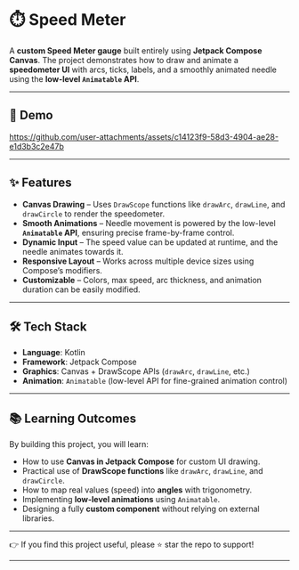 # ⏱️ Speed Meter

A **custom Speed Meter gauge** built entirely using **Jetpack Compose Canvas**.
The project demonstrates how to draw and animate a **speedometer UI** with arcs, ticks, labels, and a smoothly animated needle using the **low-level `Animatable` API**.

---

## 📸 Demo



https://github.com/user-attachments/assets/c14123f9-58d3-4904-ae28-e1d3b3c2e47b



---

## ✨ Features

* **Canvas Drawing** – Uses `DrawScope` functions like `drawArc`, `drawLine`, and `drawCircle` to render the speedometer.
* **Smooth Animations** – Needle movement is powered by the low-level **`Animatable` API**, ensuring precise frame-by-frame control.
* **Dynamic Input** – The speed value can be updated at runtime, and the needle animates towards it.
* **Responsive Layout** – Works across multiple device sizes using Compose’s modifiers.
* **Customizable** – Colors, max speed, arc thickness, and animation duration can be easily modified.

---

## 🛠️ Tech Stack

* **Language**: Kotlin
* **Framework**: Jetpack Compose
* **Graphics**: Canvas + DrawScope APIs (`drawArc`, `drawLine`, etc.)
* **Animation**: `Animatable` (low-level API for fine-grained animation control)

---


## 📚 Learning Outcomes

By building this project, you will learn:

* How to use **Canvas in Jetpack Compose** for custom UI drawing.
* Practical use of **DrawScope functions** like `drawArc`, `drawLine`, and `drawCircle`.
* How to map real values (speed) into **angles** with trigonometry.
* Implementing **low-level animations** using `Animatable`.
* Designing a fully **custom component** without relying on external libraries.

---

👉 If you find this project useful, please ⭐ star the repo to support!

---

